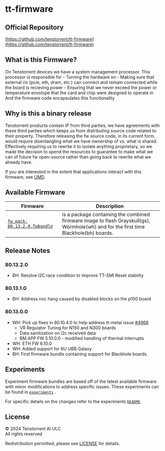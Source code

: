 # tt-firmware

## Official Repository
[https://github.com/tenstorrent/tt-firmware](https://github.com/tenstorrent/tt-firmware)

## What is this Firmware?

On Tenstorrent devices we have a system management processor.
This processor is responsible for
    - Turning the hardware on
    - Making sure that external i/o (pcie, eth, dram, etc.) can connect and remain connected while the board is recieving power
    - Ensuring that we never exceed the power or temperature envolope that the card and chip were designed to operate in
And the firmware code encapsulates this functionality

## Why is this a binary release

Tenstorrent products contain IP from third parties, we have agreements with these third parties which keeps us from distributing source code related to their property.
Therefore releasing the fw source code, in its current form, would require disentangling what we have ownership of vs. what is shared. Effectively requiring us to rewrite it to isolate anything proprietary, so we made the decision to spend the resources to
guarantee to make what we can of future fw open-source rather than going back to rewrite what we already have.

If you are interested in the extent that applications interact with this firmware, see [UMD](https://github.com/tenstorrent/tt-umd).

## Available Firmware

| Firmware | Description |
| --- | --- |
| [`fw_pack-80.13.2.0.fwbundle`](fw_pack-80.13.2.0.fwbundle) | is a package containing the  combined firmware image to flash Grayskull(gs),  Wormhole(wh) and for the first time Blackhole(bh) boards.|

## Release Notes

### 80.13.2.0
- BH: Resolve I2C race condition to improve TT-SMI Reset stability

### 80.13.1.0
- BH: Address noc hang caused by disabled blocks on the p100 board

### 80.13.0.0
- WH: Pick up fixes in 80.10.4.0 to help address tt-metal issue [#4968](https://github.com/tenstorrent-metal/tt-metal/issues/4968)
  - VR Regulator Tuning for N150 and N300 boards
  - Data sanitization on i2c received data
  - BM APP FW 5.10.0.0 - modified handling of thermal interrupts
- WH: ETH FW 6.10.0
- WH: Added support for 6U UBB Galaxy
- BH: First firmware bundle containing support for Blackhole boards.


## Experiments

Experiment firmware bundles are based off of the latest available firmware with minor modifications to address specific issues. These experiments can be found in [`experiments`](experiments/) .

For specific details on the changes refer to the experiments [`README`](experiments/README.md).

## License
© 2024 Tenstorrent AI ULC<br/>
All rights reserved

Redistribution permitted, please see [LICENSE](LICENSE) for details.
